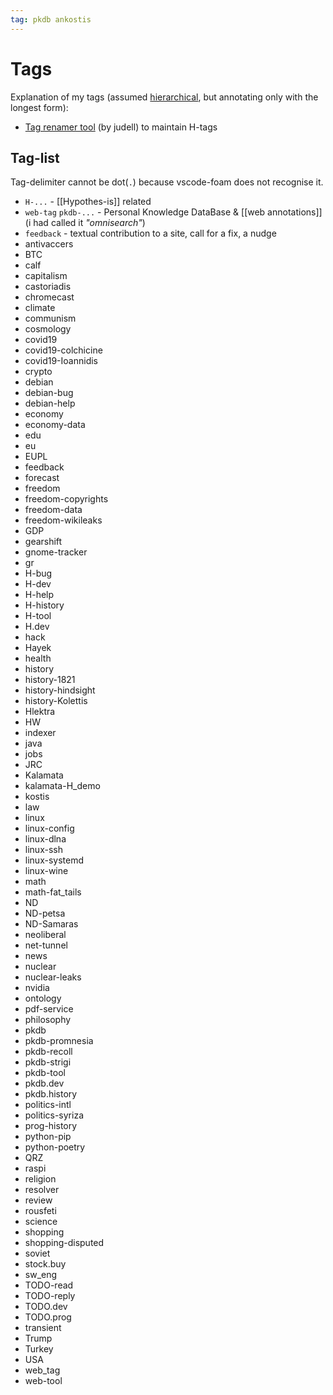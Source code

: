 ```yaml
---
tag: pkdb ankostis
---
```

# Tags

Explanation of my tags (assumed [hierarchical](https://github-com/hypothesis/product-backlog/issues/1176),
but annotating only with the longest form):

* [Tag renamer tool](https://jonudell-info/h/TagRename/?user=ankostis&max=500&exactTagSearch=true&expanded=true) (by judell) to maintain H-tags

## Tag-list

Tag-delimiter cannot be dot(`.`) because vscode-foam does not recognise it.

* `H-...` - [[Hypothes-is]] related
* `web-tag` `pkdb-...` - Personal Knowledge DataBase & [[web annotations]] (i had called it _"omnisearch"_)
* `feedback` - textual contribution to a site, call for a fix, a nudge
* antivaccers
* BTC
* calf
* capitalism
* castoriadis
* chromecast
* climate
* communism
* cosmology
* covid19
* covid19-colchicine
* covid19-Ioannidis
* crypto
* debian
* debian-bug
* debian-help
* economy
* economy-data
* edu
* eu
* EUPL
* feedback
* forecast
* freedom
* freedom-copyrights
* freedom-data
* freedom-wikileaks
* GDP
* gearshift
* gnome-tracker
* gr
* H-bug
* H-dev
* H-help
* H-history
* H-tool
* H.dev
* hack
* Hayek
* health
* history
* history-1821
* history-hindsight
* history-Kolettis
* Hlektra
* HW
* indexer
* java
* jobs
* JRC
* Kalamata
* kalamata-H_demo
* kostis
* law
* linux
* linux-config
* linux-dlna
* linux-ssh
* linux-systemd
* linux-wine
* math
* math-fat_tails
* ND
* ND-petsa
* ND-Samaras
* neoliberal
* net-tunnel
* news
* nuclear
* nuclear-leaks
* nvidia
* ontology
* pdf-service
* philosophy
* pkdb
* pkdb-promnesia
* pkdb-recoll
* pkdb-strigi
* pkdb-tool
* pkdb.dev
* pkdb.history
* politics-intl
* politics-syriza
* prog-history
* python-pip
* python-poetry
* QRZ
* raspi
* religion
* resolver
* review
* rousfeti
* science
* shopping
* shopping-disputed
* soviet
* stock.buy
* sw_eng
* TODO-read
* TODO-reply
* TODO.dev
* TODO.prog
* transient
* Trump
* Turkey
* USA
* web_tag
* web-tool